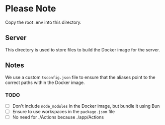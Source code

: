 # Please Note

Copy the root .env into this directory.

## Server

This directory is used to store files to build the Docker image for the server.

## Notes

We use a custom `tsconfig.json` file to ensure that the aliases point to the correct paths within the Docker image.

### TODO

- [ ] Don't include `node_modules` in the Docker image, but bundle it using Bun
- [ ] Ensure to use workspaces in the `package.json` file
- [ ] No need for ./Actions because ./app/Actions
